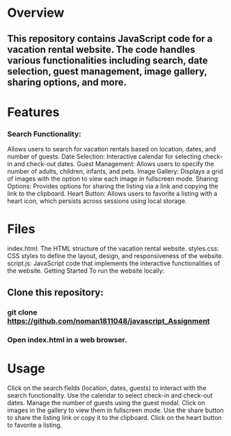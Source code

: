 # Overview
## This repository contains JavaScript code for a vacation rental website. The code handles various functionalities including search, date selection, guest management, image gallery, sharing options, and more.

# Features
### Search Functionality: 
Allows users to search for vacation rentals based on location, dates, and number of guests.
Date Selection: Interactive calendar for selecting check-in and check-out dates.
Guest Management: Allows users to specify the number of adults, children, infants, and pets.
Image Gallery: Displays a grid of images with the option to view each image in fullscreen mode.
Sharing Options: Provides options for sharing the listing via a link and copying the link to the clipboard.
Heart Button: Allows users to favorite a listing with a heart icon, which persists across sessions using local storage.
# Files
index.html: The HTML structure of the vacation rental website.
styles.css: CSS styles to define the layout, design, and responsiveness of the website.
script.js: JavaScript code that implements the interactive functionalities of the website.
Getting Started
To run the website locally:

## Clone this repository:
### git clone https://github.com/noman1811048/javascript_Assignment
### Open index.html in a web browser.

# Usage
Click on the search fields (location, dates, guests) to interact with the search functionality.
Use the calendar to select check-in and check-out dates.
Manage the number of guests using the guest modal.
Click on images in the gallery to view them in fullscreen mode.
Use the share button to share the listing link or copy it to the clipboard.
Click on the heart button to favorite a listing.
